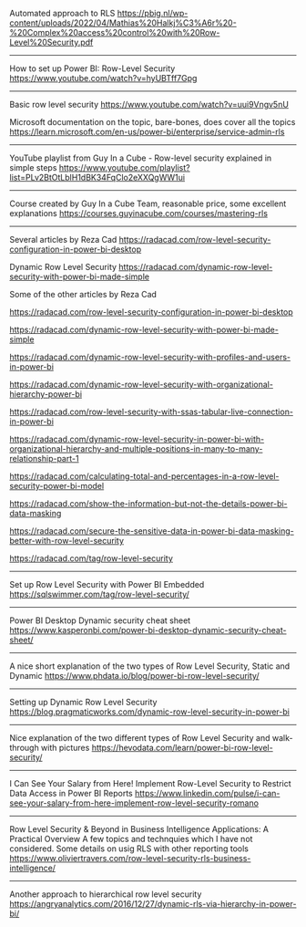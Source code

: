 Automated approach to RLS
https://pbig.nl/wp-content/uploads/2022/04/Mathias%20Halkj%C3%A6r%20-%20Complex%20access%20control%20with%20Row-Level%20Security.pdf

---

How to set up Power BI: Row-Level Security
https://www.youtube.com/watch?v=hyUBTff7Gpg

---

Basic row level security
https://www.youtube.com/watch?v=uui9Vngv5nU


Microsoft documentation on the topic, bare-bones, does cover all the topics
https://learn.microsoft.com/en-us/power-bi/enterprise/service-admin-rls

---
YouTube playlist from Guy In a Cube - Row-level security explained in simple steps
https://www.youtube.com/playlist?list=PLv2BtOtLblH1dBK34FqClo2eXXQgWW1ui

---
Course created by Guy In a Cube Team, reasonable price, some excellent explanations
https://courses.guyinacube.com/courses/mastering-rls

---
Several articles by Reza Cad
https://radacad.com/row-level-security-configuration-in-power-bi-desktop

Dynamic Row Level Security
https://radacad.com/dynamic-row-level-security-with-power-bi-made-simple

Some of the other articles by Reza Cad

https://radacad.com/row-level-security-configuration-in-power-bi-desktop

https://radacad.com/dynamic-row-level-security-with-power-bi-made-simple

https://radacad.com/dynamic-row-level-security-with-profiles-and-users-in-power-bi

https://radacad.com/dynamic-row-level-security-with-organizational-hierarchy-power-bi

https://radacad.com/row-level-security-with-ssas-tabular-live-connection-in-power-bi

https://radacad.com/dynamic-row-level-security-in-power-bi-with-organizational-hierarchy-and-multiple-positions-in-many-to-many-relationship-part-1

https://radacad.com/calculating-total-and-percentages-in-a-row-level-security-power-bi-model

https://radacad.com/show-the-information-but-not-the-details-power-bi-data-masking

https://radacad.com/secure-the-sensitive-data-in-power-bi-data-masking-better-with-row-level-security

https://radacad.com/tag/row-level-security

---
Set up Row Level Security with Power BI Embedded
https://sqlswimmer.com/tag/row-level-security/

---
Power BI Desktop Dynamic security cheat sheet
https://www.kasperonbi.com/power-bi-desktop-dynamic-security-cheat-sheet/

---
A nice short explanation of the two types of Row Level Security, Static and Dynamic
https://www.phdata.io/blog/power-bi-row-level-security/

---
Setting up Dynamic Row Level Security
https://blog.pragmaticworks.com/dynamic-row-level-security-in-power-bi

---
Nice explanation of the two different types of Row Level Security and walk-through with pictures
https://hevodata.com/learn/power-bi-row-level-security/

---
I Can See Your Salary from Here! Implement Row-Level Security to Restrict Data Access in Power BI Reports
https://www.linkedin.com/pulse/i-can-see-your-salary-from-here-implement-row-level-security-romano

---
Row Level Security & Beyond in Business Intelligence Applications: A Practical Overview
A few topics and technquies which I have not considered. Some details on usig RLS with other reporting tools
https://www.oliviertravers.com/row-level-security-rls-business-intelligence/

---
Another approach to hierarchical row level security
https://angryanalytics.com/2016/12/27/dynamic-rls-via-hierarchy-in-power-bi/